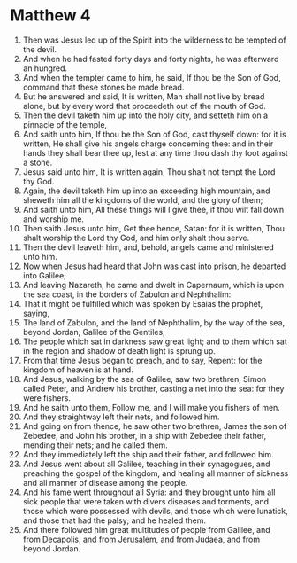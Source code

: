 ﻿# Matthew 4
1. Then was Jesus led up of the Spirit into the wilderness to be tempted of the devil. 
2. And when he had fasted forty days and forty nights, he was afterward an hungred. 
3. And when the tempter came to him, he said, If thou be the Son of God, command that these stones be made bread. 
4. But he answered and said, It is written, Man shall not live by bread alone, but by every word that proceedeth out of the mouth of God. 
5. Then the devil taketh him up into the holy city, and setteth him on a pinnacle of the temple, 
6. And saith unto him, If thou be the Son of God, cast thyself down: for it is written, He shall give his angels charge concerning thee: and in their hands they shall bear thee up, lest at any time thou dash thy foot against a stone. 
7. Jesus said unto him, It is written again, Thou shalt not tempt the Lord thy God. 
8. Again, the devil taketh him up into an exceeding high mountain, and sheweth him all the kingdoms of the world, and the glory of them; 
9. And saith unto him, All these things will I give thee, if thou wilt fall down and worship me. 
10. Then saith Jesus unto him, Get thee hence, Satan: for it is written, Thou shalt worship the Lord thy God, and him only shalt thou serve. 
11. Then the devil leaveth him, and, behold, angels came and ministered unto him. 
12.  Now when Jesus had heard that John was cast into prison, he departed into Galilee; 
13. And leaving Nazareth, he came and dwelt in Capernaum, which is upon the sea coast, in the borders of Zabulon and Nephthalim: 
14. That it might be fulfilled which was spoken by Esaias the prophet, saying, 
15. The land of Zabulon, and the land of Nephthalim, by the way of the sea, beyond Jordan, Galilee of the Gentiles; 
16. The people which sat in darkness saw great light; and to them which sat in the region and shadow of death light is sprung up. 
17.  From that time Jesus began to preach, and to say, Repent: for the kingdom of heaven is at hand. 
18.  And Jesus, walking by the sea of Galilee, saw two brethren, Simon called Peter, and Andrew his brother, casting a net into the sea: for they were fishers. 
19. And he saith unto them, Follow me, and I will make you fishers of men. 
20. And they straightway left their nets, and followed him. 
21. And going on from thence, he saw other two brethren, James the son of Zebedee, and John his brother, in a ship with Zebedee their father, mending their nets; and he called them. 
22. And they immediately left the ship and their father, and followed him. 
23.  And Jesus went about all Galilee, teaching in their synagogues, and preaching the gospel of the kingdom, and healing all manner of sickness and all manner of disease among the people. 
24. And his fame went throughout all Syria: and they brought unto him all sick people that were taken with divers diseases and torments, and those which were possessed with devils, and those which were lunatick, and those that had the palsy; and he healed them. 
25. And there followed him great multitudes of people from Galilee, and from Decapolis, and from Jerusalem, and from Judaea, and from beyond Jordan. 
